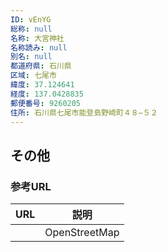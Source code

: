 ```yaml
---
ID: vEnYG
総称: null
名称: 大宮神社
名称読み: null
別名: null
都道府県: 石川県
区域: 七尾市
緯度: 37.124641
経度: 137.0428835
郵便番号: 9260205
住所: 石川県七尾市能登島野崎町４８−５２
---
```


## その他

### 参考URL

| URL | 説明          |
| --- | ------------- |
|     | OpenStreetMap |
